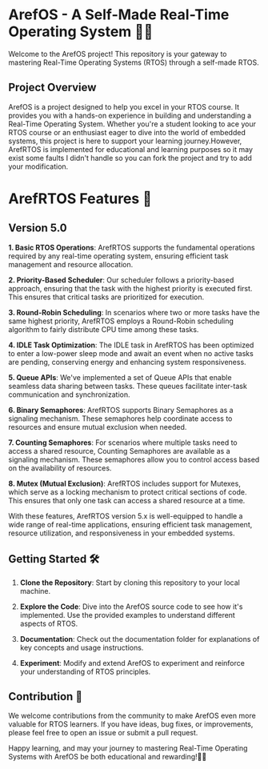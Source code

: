 # ArefOS - A Self-Made Real-Time Operating System 👨‍💻

Welcome to the ArefOS project! This repository is your gateway to mastering Real-Time Operating Systems (RTOS) through a self-made RTOS.

## Project Overview

ArefOS is a project designed to help you excel in your RTOS course. It provides you with a hands-on experience in building and understanding a Real-Time Operating System. Whether you're a student looking to ace your RTOS course or an enthusiast eager to dive into the world of embedded systems, this project is here to support your learning journey.However, ArefRTOS is implemented for educational and learning purposes so it may exist some faults I didn't handle so you can fork the project and try to add your modification.

# ArefRTOS Features 🚀
## Version 5.0

**1. Basic RTOS Operations**: ArefRTOS supports the fundamental operations required by any real-time operating system, ensuring efficient task management and resource allocation.

**2. Priority-Based Scheduler**: Our scheduler follows a priority-based approach, ensuring that the task with the highest priority is executed first. This ensures that critical tasks are prioritized for execution.

**3. Round-Robin Scheduling**: In scenarios where two or more tasks have the same highest priority, ArefRTOS employs a Round-Robin scheduling algorithm to fairly distribute CPU time among these tasks.

**4. IDLE Task Optimization**: The IDLE task in ArefRTOS has been optimized to enter a low-power sleep mode and await an event when no active tasks are pending, conserving energy and enhancing system responsiveness.

**5. Queue APIs**: We've implemented a set of Queue APIs that enable seamless data sharing between tasks. These queues facilitate inter-task communication and synchronization.

**6. Binary Semaphores**: ArefRTOS supports Binary Semaphores as a signaling mechanism. These semaphores help coordinate access to resources and ensure mutual exclusion when needed.

**7. Counting Semaphores**: For scenarios where multiple tasks need to access a shared resource, Counting Semaphores are available as a signaling mechanism. These semaphores allow you to control access based on the availability of resources.

**8. Mutex (Mutual Exclusion)**: ArefRTOS includes support for Mutexes, which serve as a locking mechanism to protect critical sections of code. This ensures that only one task can access a shared resource at a time.


With these features, ArefRTOS version 5.x is well-equipped to handle a wide range of real-time applications, ensuring efficient task management, resource utilization, and responsiveness in your embedded systems.


## Getting Started 🛠️

1. **Clone the Repository**: Start by cloning this repository to your local machine.

2. **Explore the Code**: Dive into the ArefOS source code to see how it's implemented. Use the provided examples to understand different aspects of RTOS.

3. **Documentation**: Check out the documentation folder for explanations of key concepts and usage instructions.

4. **Experiment**: Modify and extend ArefOS to experiment and reinforce your understanding of RTOS principles.

## Contribution 🤝

We welcome contributions from the community to make ArefOS even more valuable for RTOS learners. If you have ideas, bug fixes, or improvements, please feel free to open an issue or submit a pull request.

Happy learning, and may your journey to mastering Real-Time Operating Systems with ArefOS be both educational and rewarding!👩‍🚀
